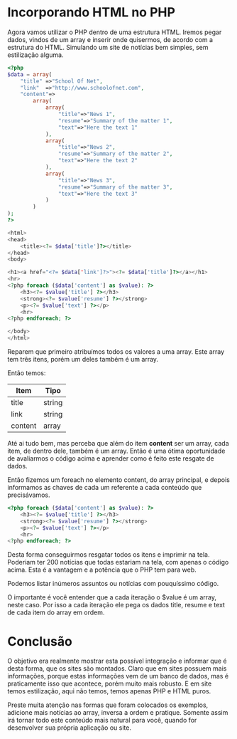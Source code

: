# Incorporando HTML no PHP

Agora vamos utilizar o PHP dentro de uma estrutura HTML. Iremos pegar dados, vindos de um array e inserir onde quisermos, de acordo com a estrutura do HTML. Simulando um site de notícias bem simples, sem estilização alguma.

```php
<?php
$data = array(
    "title" =>"School Of Net",
    "link"  =>"http://www.schoolofnet.com",
    "content"=>
        array(
            array(
                "title"=>"News 1",
                "resume"=>"Summary of the matter 1",
                "text"=>"Here the text 1"
            ),
            array(
                "title"=>"News 2",
                "resume"=>"Summary of the matter 2",
                "text"=>"Here the text 2"
            ),
            array(
                "title"=>"News 3",
                "resume"=>"Summary of the matter 3",
                "text"=>"Here the text 3"
            )
        )
);
?>

<html>
<head>
    <title><?= $data['title']?></title>
</head>
<body>

<h1><a href="<?= $data['link']?>"><?= $data['title']?></a></h1>
<hr>
<?php foreach ($data['content'] as $value): ?>
    <h3><?= $value['title'] ?></h3>
    <strong><?= $value['resume'] ?></strong>
    <p><?= $value['text'] ?></p>
    <hr>
<?php endforeach; ?>

</body>
</html>
```

Reparem que primeiro atribuímos todos os valores a uma array. Este array tem três itens, porém um deles também é um array.

Então temos:

Item | Tipo
------ | ------
title | string
link | string
content | array

Até ai tudo bem, mas perceba que além do item **content** ser um array, cada item, de dentro dele, também é um array. Então é uma ótima oportunidade de avaliarmos o código acima e aprender como é feito este resgate de dados.

Então fizemos um foreach no elemento content, do array principal, e depois informamos as chaves de cada um referente a cada conteúdo que precisávamos.

```php
<?php foreach ($data['content'] as $value): ?>
    <h3><?= $value['title'] ?></h3>
    <strong><?= $value['resume'] ?></strong>
    <p><?= $value['text'] ?></p>
    <hr>
<?php endforeach; ?>
```

Desta forma conseguirmos resgatar todos os itens e imprimir na tela. Poderiam ter 200 notícias que todas estariam na tela, com apenas o código acima. Esta é a vantagem e a potência que o PHP tem para web.

Podemos listar inúmeros assuntos ou notícias com pouquíssimo código.

O importante é você entender que a cada iteração o $value é um array, neste caso. Por isso a cada iteração ele pega os dados title, resume e text de cada item do array em ordem.

# Conclusão

O objetivo era realmente mostrar esta possível integração e informar que é desta forma, que os sites são montados. Claro que em sites possuem mais informações, porque estas informações vem de um banco de dados, mas é praticamente isso que acontece, porém muito mais robusto. E em site temos estilização, aqui não temos, temos apenas PHP e HTML puros.

Preste muita atenção nas formas que foram colocados os exemplos, adicione mais notícias ao array, inversa a ordem e pratique. Somente assim irá tornar todo este conteúdo mais natural para você, quando for desenvolver sua própria aplicação ou site.